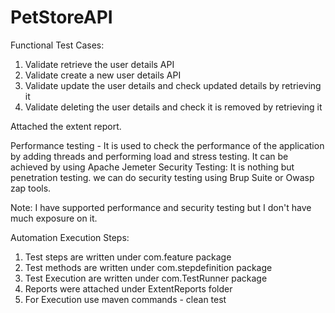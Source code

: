 # PetStoreAPI
Functional Test Cases:

1. Validate retrieve the user details API
2. Validate create a new user details API
3. Validate update the user details and check updated details by retrieving it
4. Validate deleting the user details and check it is removed by retrieving it

Attached the extent report.

Performance testing - It is used to check the performance of the application by adding threads and performing load and stress testing. It can be achieved by using Apache Jemeter
Security Testing: It is nothing but penetration testing. we can do security testing using Brup Suite or Owasp zap tools.


Note: I have supported performance and security testing but I don't have much exposure on it.

Automation Execution Steps:

1. Test steps are written under com.feature package
2. Test methods are written under com.stepdefinition package
3. Test Execution are written under com.TestRunner package
4. Reports were attached under ExtentReports folder
5. For Execution use maven commands - clean test
